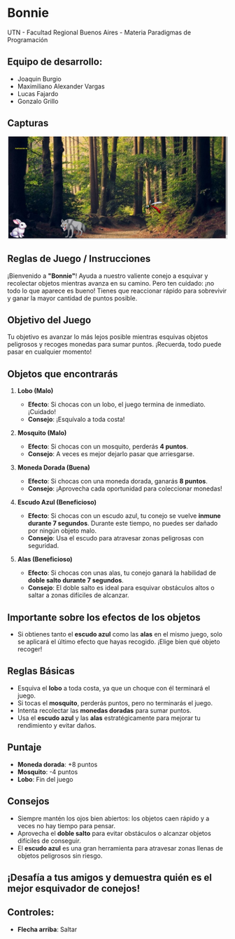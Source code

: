 #  Bonnie 

UTN - Facultad Regional Buenos Aires - Materia Paradigmas de Programación

## Equipo de desarrollo: 

- Joaquin Burgio
- Maximiliano Alexander Vargas
- Lucas Fajardo
- Gonzalo Grillo
 
## Capturas 

![Bonnie](assets/BonnieGame.png)

## Reglas de Juego / Instrucciones

¡Bienvenido a **"Bonnie"**! Ayuda a nuestro valiente conejo a esquivar y recolectar objetos mientras avanza en su camino. Pero ten cuidado: ¡no todo lo que aparece es bueno! Tienes que reaccionar rápido para sobrevivir y ganar la mayor cantidad de puntos posible.

## Objetivo del Juego

Tu objetivo es avanzar lo más lejos posible mientras esquivas objetos peligrosos y recoges monedas para sumar puntos. ¡Recuerda, todo puede pasar en cualquier momento!

## Objetos que encontrarás

1. **Lobo (Malo)**  
   - **Efecto**: Si chocas con un lobo, el juego termina de inmediato. ¡Cuidado!  
   - **Consejo**: ¡Esquívalo a toda costa!

2. **Mosquito (Malo)**  
   - **Efecto**: Si chocas con un mosquito, perderás **4 puntos**.  
   - **Consejo**: A veces es mejor dejarlo pasar que arriesgarse.

3. **Moneda Dorada (Buena)**  
   - **Efecto**: Si chocas con una moneda dorada, ganarás **8 puntos**.  
   - **Consejo**: ¡Aprovecha cada oportunidad para coleccionar monedas!

4. **Escudo Azul (Beneficioso)**  
   - **Efecto**: Si chocas con un escudo azul, tu conejo se vuelve **inmune durante 7 segundos**. Durante este tiempo, no puedes ser dañado por ningún objeto malo.  
   - **Consejo**: Usa el escudo para atravesar zonas peligrosas con seguridad.

5. **Alas (Beneficioso)**  
   - **Efecto**: Si chocas con unas alas, tu conejo ganará la habilidad de **doble salto durante 7 segundos**.  
   - **Consejo**: El doble salto es ideal para esquivar obstáculos altos o saltar a zonas difíciles de alcanzar.

## Importante sobre los efectos de los objetos

- Si obtienes tanto el **escudo azul** como las **alas** en el mismo juego, solo se aplicará el último efecto que hayas recogido. ¡Elige bien qué objeto recoger!

## Reglas Básicas

- Esquiva el **lobo** a toda costa, ya que un choque con él terminará el juego.
- Si tocas el **mosquito**, perderás puntos, pero no terminarás el juego.
- Intenta recolectar las **monedas doradas** para sumar puntos.
- Usa el **escudo azul** y las **alas** estratégicamente para mejorar tu rendimiento y evitar daños.

## Puntaje

- **Moneda dorada**: +8 puntos  
- **Mosquito**: -4 puntos  
- **Lobo**: Fin del juego  

## Consejos

- Siempre mantén los ojos bien abiertos: los objetos caen rápido y a veces no hay tiempo para pensar.
- Aprovecha el **doble salto** para evitar obstáculos o alcanzar objetos difíciles de conseguir.
- El **escudo azul** es una gran herramienta para atravesar zonas llenas de objetos peligrosos sin riesgo.

## ¡Desafía a tus amigos y demuestra quién es el mejor esquivador de conejos!

## Controles:

- **Flecha arriba**: Saltar

